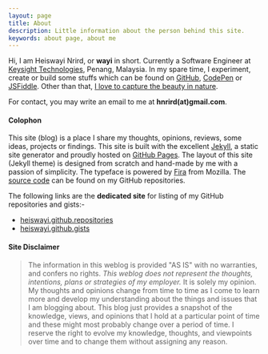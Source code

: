 ```yaml
---
layout: page
title: About
description: Little information about the person behind this site.
keywords: about page, about me
---
```


Hi, I am Heiswayi Nrird, or **wayi** in short. Currently a Software Engineer at [Keysight Technologies](http://www.keysight.com), Penang, Malaysia. In my spare time, I experiment, create or build some stuffs which can be found on [GitHub](http://github.com/heiswayi), [CodePen](http://codepen.io/heiswayi/) or [JSFiddle](http://jsfiddle.net/user/heiswayi/). Other than that, [I love to capture the beauty in nature](http://heiswayi.nrird.com/).

For contact, you may write an email to me at **hnrird(at)gmail.com**.

#### Colophon

This site (blog) is a place I share my thoughts, opinions, reviews, some ideas, projects or findings. This site is built with the excellent [Jekyll](http://jekyllrb.com), a static site generator and proudly hosted on [GitHub Pages](https://pages.github.com/). The layout of this site (Jekyll theme) is designed from scratch and hand-made by me with a passion of simplicity. The typeface is powered by [Fira](https://github.com/mozilla/Fira) from Mozilla. The [source code](http://github.com/heiswayi/heiswayi.github.io) can be found on my GitHub repositories.

The following links are the **dedicated site** for listing of my GitHub repositories and gists:-

- [heiswayi.github.repositories](http://heiswayi.github.io/my-repos/)
- [heiswayi.github.gists](http://heiswayi.github.io/my-gists/)

#### Site Disclaimer

> The information in this weblog is provided "AS IS" with no warranties, and confers no rights. *This weblog does not represent the thoughts, intentions, plans or strategies of my employer.* It is solely my opinion. My thoughts and opinions change from time to time as I come to learn more and develop my understanding about the things and issues that I am blogging about. This blog just provides a snapshot of the knowledge, views, and opinions that I hold at a particular point of time and these might most probably change over a period of time. I reserve the right to evolve my knowledge, thoughts, and viewpoints over time and to change them without assigning any reason.
